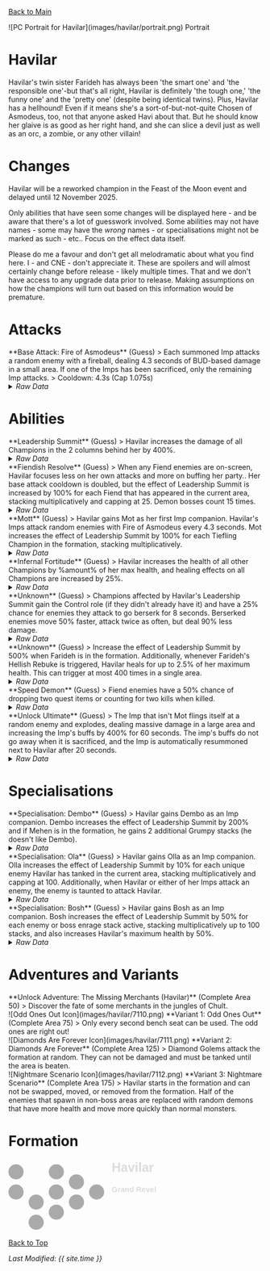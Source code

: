 [Back to Main](index.md)

<span class="championPortraitsRow">
    <span class="championPortraitsColumn">
        <span class="championPortraitsImage">
            ![PC Portrait for Havilar](images/havilar/portrait.png)
        </span>
        <span>
        Portrait
        </span>
    </span>
</span>

# Havilar

Havilar's twin sister Farideh has always been 'the smart one' and 'the responsible one'-but that's all right, Havilar is definitely 'the tough one,' 'the funny one' and the 'pretty one' (despite being identical twins). Plus, Havilar has a hellhound! Even if it means she's a sort-of-but-not-quite Chosen of Asmodeus, too, not that anyone asked Havi about that. But he should know her glaive is as good as her right hand, and she can slice a devil just as well as an orc, a zombie, or any other villain!

# Changes

Havilar will be a reworked champion in the Feast of the Moon event and delayed until 12 November 2025.

Only abilities that have seen some changes will be displayed here - and be aware that there's a lot of guesswork involved. Some abilities may not have names - some may have the *wrong* names - or specialisations might not be marked as such - etc.. Focus on the effect data itself.

Please do me a favour and don't get all melodramatic about what you find here. I - and CNE - don't appreciate it. These are spoilers and will almost certainly change before release - likely multiple times. That and we don't have access to any upgrade data prior to release. Making assumptions on how the champions will turn out based on this information would be premature.

# Attacks

<div markdown="1" class="abilityBorder"><div markdown="1" class="abilityBorderInner">
**Base Attack: Fire of Asmodeus** (Guess)
> Each summoned Imp attacks a random enemy with a fireball, dealing 4.3 seconds of BUD-based damage in a small area. If one of the Imps has been sacrificed, only the remaining Imp attacks.  
> Cooldown: 4.3s (Cap 1.075s)
<details><summary><em>Raw Data</em></summary>
<p>
<pre>
{
    "id": 909,
    "name": "Fire of Asmodeus",
    "description": "Each summoned Imp attacks a random enemy with a fireball, dealing a large amount of area damage.",
    "long_description": "Each summoned Imp attacks a random enemy with a fireball, dealing 4.3 seconds of BUD-based damage in a small area. If one of the Imps has been sacrificed, only the remaining Imp attacks.",
    "graphic_id": 0,
    "target": "random",
    "num_targets": 1,
    "aoe_radius": 0,
    "damage_modifier": 1,
    "cooldown": 4.3,
    "animations": [
        {
            "type": "ranged_attack",
            "projectile_graphic_id": 1,
            "projectile": "fireball",
            "projectile_details": {
                "screen_shake": false
            },
            "shoot_frame": 14,
            "sound_frames": {
                "1": 153
            },
            "hit_sound": 142,
            "shoot_offset_x": 40,
            "shoot_offset_y": 0
        }
    ],
    "tags": [
        "ranged"
    ],
    "damage_types": [
        "magic"
    ]
}
</pre>
</p>
</details>
</div></div>

# Abilities

<div markdown="1" class="abilityBorder"><div markdown="1" class="abilityBorderInner">
**Leadership Summit** (Guess)
> Havilar increases the damage of all Champions in the 2 columns behind her by 400%.
<details><summary><em>Raw Data</em></summary>
<p>
<pre>
{
    "id": 2495,
    "flavour_text": "",
    "description": {
        "desc": "Havilar increases the damage of all Champions in the 2 columns behind her by 400%."
    },
    "effect_keys": [
        {
            "effect_string": "hero_dps_multiplier_mult,400",
            "off_when_benched": true,
            "targets": [
                "prev_two_col"
            ]
        }
    ],
    "requirements": "",
    "graphic_id": 0,
    "large_graphic_id": 0,
    "properties": {
        "is_formation_ability": true,
        "owner_use_outgoing_description": true,
        "indexed_effect_properties": true,
        "per_effect_index_bonuses": true,
        "default_bonus_index": 0
    }
}
</pre>
</p>
</details>
</div></div>

<div markdown="1" class="abilityBorder"><div markdown="1" class="abilityBorderInner">
**Fiendish Resolve** (Guess)
> When any Fiend enemies are on-screen, Havilar focuses less on her own attacks and more on buffing her party.. Her base attack cooldown is doubled, but the effect of Leadership Summit is increased by 100% for each Fiend that has appeared in the current area, stacking multiplicatively and capping at 25. Demon bosses count 15 times.
<details><summary><em>Raw Data</em></summary>
<p>
<pre>
{
    "id": 2496,
    "flavour_text": "",
    "description": {
        "desc": "When any Fiend enemies are on-screen, Havilar focuses less on her own attacks and more on buffing her party.. Her base attack cooldown is doubled, but the effect of Leadership Summit is increased by 100% for each Fiend that has appeared in the current area, stacking multiplicatively and capping at 25. Demon bosses count 15 times."
    },
    "effect_keys": [
        {
            "effect_string": "havilar_fiendish_vigor",
            "off_when_benched": true
        },
        {
            "effect_string": "base_attack_speed_decrease_if_tagged_monster,50,fiend",
            "off_when_benched": true
        },
        {
            "effect_string": "pre_stack,100",
            "skip_effect_key_desc": true
        },
        {
            "effect_string": "buff_upgrade_if_tagged_monster,100,18036,fiend",
            "off_when_benched": true,
            "stacks_on_trigger": "will_stack_manually",
            "stacks_multiply": true,
            "max_stacks": 25,
            "show_bonus": true
        }
    ],
    "requirements": "",
    "graphic_id": 0,
    "large_graphic_id": 0,
    "properties": {
        "is_formation_ability": true,
        "owner_use_outgoing_description": true,
        "indexed_effect_properties": true,
        "per_effect_index_bonuses": true,
        "default_bonus_index": 0
    }
}
</pre>
</p>
</details>
</div></div>

<div markdown="1" class="abilityBorder"><div markdown="1" class="abilityBorderInner">
**Mott** (Guess)
> Havilar gains Mot as her first Imp companion. Havilar's Imps attack random enemies with Fire of Asmodeus every 4.3 seconds. Mot increases the effect of Leadership Summit by 100% for each Tiefling Champion in the formation, stacking multiplicatively.
<details><summary><em>Raw Data</em></summary>
<p>
<pre>
{
    "id": 2497,
    "flavour_text": "",
    "description": {
        "desc": "Havilar gains Mot as her first Imp companion. Havilar's Imps attack random enemies with Fire of Asmodeus every 4.3 seconds. Mot increases the effect of Leadership Summit by 100% for each Tiefling Champion in the formation, stacking multiplicatively."
    },
    "effect_keys": [
        {
            "effect_string": "do_nothing"
        }
    ],
    "requirements": "",
    "graphic_id": 0,
    "large_graphic_id": 0,
    "properties": {
        "is_formation_ability": true,
        "owner_use_outgoing_description": true,
        "indexed_effect_properties": true,
        "per_effect_index_bonuses": true,
        "default_bonus_index": 0
    }
}
</pre>
</p>
</details>
</div></div>

<div markdown="1" class="abilityBorder"><div markdown="1" class="abilityBorderInner">
**Infernal Fortitude** (Guess)
> Havilar increases the health of all other Champions by %amount% of her max health, and healing effects on all Champions are increased by 25%.
<details><summary><em>Raw Data</em></summary>
<p>
<pre>
{
    "id": 2498,
    "flavour_text": "",
    "description": {
        "desc": "Havilar increases the health of all other Champions by %amount% of her max health, and healing effects on all Champions are increased by $amount___2%."
    },
    "effect_keys": [
        {
            "effect_string": "increase_health_by_source_percent,25",
            "targets": [
                "other"
            ],
            "off_when_benched": true
        },
        {
            "effect_string": "healing_add_mult,25",
            "off_when_benched": true,
            "targets": [
                "all"
            ]
        }
    ],
    "requirements": "",
    "graphic_id": 0,
    "large_graphic_id": 0,
    "properties": {
        "is_formation_ability": true,
        "owner_use_outgoing_description": true,
        "indexed_effect_properties": true,
        "per_effect_index_bonuses": true,
        "default_bonus_index": 0
    }
}
</pre>
</p>
</details>
</div></div>

<div markdown="1" class="abilityBorder"><div markdown="1" class="abilityBorderInner">
**Unknown** (Guess)
> Champions affected by Havilar's Leadership Summit gain the Control role (if they didn't already have it) and have a 25% chance for enemies they attack to go berserk for 8 seconds. Berserked enemies move 50% faster, attack twice as often, but deal 90% less damage.
<details><summary><em>Raw Data</em></summary>
<p>
<pre>
{
    "id": 2499,
    "flavour_text": "",
    "description": {
        "desc": "Champions affected by Havilar's Leadership Summit gain the Control role (if they didn't already have it) and have a 25% chance for enemies they attack to go berserk for 8 seconds. Berserked enemies move 50% faster, attack twice as often, but deal 90% less damage."
    },
    "effect_keys": [
        {
            "effect_string": "add_hero_tags,0,control",
            "off_when_benched": true,
            "targets": [
                "all"
            ],
            "filter_targets": [
                {
                    "type": "affected_by_upgrade",
                    "upgrade_id": 18036
                }
            ]
        },
        {
            "effect_string": "havilar_battle_master_handler_v2",
            "berserk_effect": {
                "effect_string": "effect_def,2472",
                "for_time": 8
            }
        }
    ],
    "requirements": "",
    "graphic_id": 0,
    "large_graphic_id": 0,
    "properties": {
        "is_formation_ability": true,
        "owner_use_outgoing_description": true,
        "indexed_effect_properties": true,
        "per_effect_index_bonuses": true,
        "default_bonus_index": 0
    }
}
</pre>
</p>
</details>
</div></div>

<div markdown="1" class="abilityBorder"><div markdown="1" class="abilityBorderInner">
**Unknown** (Guess)
> Increase the effect of Leadership Summit by 500% when Farideh is in the formation. Additionally, whenever Farideh's Hellish Rebuke is triggered, Havilar heals for up to 2.5% of her maximum health. This can trigger at most 400 times in a single area.
<details><summary><em>Raw Data</em></summary>
<p>
<pre>
{
    "id": 2500,
    "flavour_text": "",
    "description": {
        "desc": "Increase the effect of Leadership Summit by $amount% when Farideh is in the formation. Additionally, whenever Farideh's Hellish Rebuke is triggered, Havilar heals for up to 2.5% of her maximum health. This can trigger at most 400 times in a single area."
    },
    "effect_keys": [
        {
            "effect_string": "buff_upgrade,500,18036",
            "stack_func": "per_hero_attribute",
            "amount_func": "mult",
            "per_hero_expr": "hero_id == 33",
            "off_when_benched": true,
            "amount_updated_listeners": [
                "slot_changed"
            ]
        }
    ],
    "requirements": "",
    "graphic_id": 0,
    "large_graphic_id": 0,
    "properties": {
        "is_formation_ability": true,
        "owner_use_outgoing_description": true,
        "indexed_effect_properties": true,
        "per_effect_index_bonuses": true,
        "default_bonus_index": 0
    }
}
</pre>
</p>
</details>
</div></div>

<div markdown="1" class="abilityBorder"><div markdown="1" class="abilityBorderInner">
**Speed Demon** (Guess)
> Fiend enemies have a 50% chance of dropping two quest items or counting for two kills when killed.
<details><summary><em>Raw Data</em></summary>
<p>
<pre>
{
    "id": 2501,
    "flavour_text": "",
    "description": {
        "desc": "Fiend enemies have a $amount% chance of dropping two quest items or counting for two kills when killed."
    },
    "effect_keys": [
        {
            "effect_string": "chance_multiply_tagged_monster_quest_rewards,50,2,fiend"
        }
    ],
    "requirements": "",
    "graphic_id": 0,
    "large_graphic_id": 0,
    "properties": {
        "is_formation_ability": true,
        "owner_use_outgoing_description": true,
        "indexed_effect_properties": true,
        "per_effect_index_bonuses": true,
        "default_bonus_index": 0
    }
}
</pre>
</p>
</details>
</div></div>

<div markdown="1" class="abilityBorder"><div markdown="1" class="abilityBorderInner">
**Unlock Ultimate** (Guess)
> The Imp that isn't Mot flings itself at a random enemy and explodes, dealing massive damage in a large area and increasing the Imp's buffs by 400% for 60 seconds. The imp's buffs do not go away when it is sacrificed, and the Imp is automatically resummoned next to Havilar after 20 seconds.
<details><summary><em>Raw Data</em></summary>
<p>
<pre>
{
    "id": 2505,
    "flavour_text": "",
    "description": {
        "desc": "The Imp that isn't Mot flings itself at a random enemy and explodes, dealing massive damage in a large area and increasing the Imp's buffs by 400% for 60 seconds. The imp's buffs do not go away when it is sacrificed, and the Imp is automatically resummoned next to Havilar after 20 seconds."
    },
    "effect_keys": [
        {
            "effect_string": "do_nothing"
        }
    ],
    "requirements": "",
    "graphic_id": 0,
    "large_graphic_id": 0,
    "properties": {
        "is_formation_ability": true,
        "owner_use_outgoing_description": true,
        "indexed_effect_properties": true,
        "per_effect_index_bonuses": true,
        "default_bonus_index": 0
    }
}
</pre>
</p>
</details>
</div></div>

# Specialisations

<div markdown="1" class="abilityBorder"><div markdown="1" class="abilityBorderInner">
**Specialisation: Dembo** (Guess)
> Havilar gains Dembo as an Imp companion. Dembo increases the effect of Leadership Summit by 200% and if Mehen is in the formation, he gains 2 additional Grumpy stacks (he doesn't like Dembo).
<details><summary><em>Raw Data</em></summary>
<p>
<pre>
{
    "id": 2502,
    "flavour_text": "",
    "description": {
        "desc": "Havilar gains Dembo as an Imp companion. Dembo increases the effect of Leadership Summit by 200% and if Mehen is in the formation, he gains 2 additional Grumpy stacks (he doesn't like Dembo)."
    },
    "effect_keys": [
        {
            "effect_string": "do_nothing"
        }
    ],
    "requirements": "",
    "graphic_id": 0,
    "large_graphic_id": 0,
    "properties": {
        "is_formation_ability": true,
        "owner_use_outgoing_description": true,
        "indexed_effect_properties": true,
        "per_effect_index_bonuses": true,
        "default_bonus_index": 0
    }
}
</pre>
</p>
</details>
</div></div>

<div markdown="1" class="abilityBorder"><div markdown="1" class="abilityBorderInner">
**Specialisation: Ola** (Guess)
> Havilar gains Olla as an Imp companion. Olla increases the effect of Leadership Summit by 10% for each unique enemy Havilar has tanked in the current area, stacking multiplicatively and capping at 100. Additionally, when Havilar or either of her Imps attack an enemy, the enemy is taunted to attack Havilar.
<details><summary><em>Raw Data</em></summary>
<p>
<pre>
{
    "id": 2503,
    "flavour_text": "",
    "description": {
        "desc": "Havilar gains Olla as an Imp companion. Olla increases the effect of Leadership Summit by 10% for each unique enemy Havilar has tanked in the current area, stacking multiplicatively and capping at 100. Additionally, when Havilar or either of her Imps attack an enemy, the enemy is taunted to attack Havilar."
    },
    "effect_keys": [
        {
            "effect_string": "do_nothing"
        }
    ],
    "requirements": "",
    "graphic_id": 0,
    "large_graphic_id": 0,
    "properties": {
        "is_formation_ability": true,
        "owner_use_outgoing_description": true,
        "indexed_effect_properties": true,
        "per_effect_index_bonuses": true,
        "default_bonus_index": 0
    }
}
</pre>
</p>
</details>
</div></div>

<div markdown="1" class="abilityBorder"><div markdown="1" class="abilityBorderInner">
**Specialisation: Bosh** (Guess)
> Havilar gains Bosh as an Imp companion. Bosh increases the effect of Leadership Summit by 50% for each enemy or boss enrage stack active, stacking multiplicatively up to 100 stacks, and also increases Havilar's maximum health by 50%.
<details><summary><em>Raw Data</em></summary>
<p>
<pre>
{
    "id": 2504,
    "flavour_text": "",
    "description": {
        "desc": "Havilar gains Bosh as an Imp companion. Bosh increases the effect of Leadership Summit by 50% for each enemy or boss enrage stack active, stacking multiplicatively up to 100 stacks, and also increases Havilar's maximum health by 50%."
    },
    "effect_keys": [
        {
            "effect_string": "do_nothing"
        }
    ],
    "requirements": "",
    "graphic_id": 0,
    "large_graphic_id": 0,
    "properties": {
        "is_formation_ability": true,
        "owner_use_outgoing_description": true,
        "indexed_effect_properties": true,
        "per_effect_index_bonuses": true,
        "default_bonus_index": 0
    }
}
</pre>
</p>
</details>
</div></div>

# Adventures and Variants

<div markdown="1" class="abilityBorder"><div markdown="1" class="abilityBorderInner">
**Unlock Adventure: The Missing Merchants (Havilar)** (Complete Area 50)
> Discover the fate of some merchants in the jungles of Chult.
</div></div>
<div markdown="1" class="abilityBorder"><div markdown="1" class="abilityBorderInner">
![Odd Ones Out Icon](images/havilar/7110.png) **Variant 1: Odd Ones Out** (Complete Area 75)
> Only every second bench seat can be used. The odd ones are right out!
</div></div>
<div markdown="1" class="abilityBorder"><div markdown="1" class="abilityBorderInner">
![Diamonds Are Forever Icon](images/havilar/7111.png) **Variant 2: Diamonds Are Forever** (Complete Area 125)
> Diamond Golems attack the formation at random. They can not be damaged and must be tanked until the area is beaten.
</div></div>
<div markdown="1" class="abilityBorder"><div markdown="1" class="abilityBorderInner">
![Nightmare Scenario Icon](images/havilar/7112.png) **Variant 3: Nightmare Scenario** (Complete Area 175)
> Havilar starts in the formation and can not be swapped, moved, or removed from the formation. Half of the enemies that spawn in non-boss areas are replaced with random demons that have more health and move more quickly than normal monsters.
</div></div>

# Formation

<span class="formationBorder">
    <svg xmlns="http://www.w3.org/2000/svg" id="Havilar" fill="#aaa" data-formationName="Havilar" data-campaignName="Grand Revel" width="300" height="140"><circle cx="175" cy="65" r="15"/><circle cx="135" cy="45" r="15"/><circle cx="135" cy="85" r="15"/><circle cx="95" cy="25" r="15"/><circle cx="95" cy="65" r="15"/><circle cx="95" cy="105" r="15"/><circle cx="55" cy="85" r="15"/><circle cx="55" cy="125" r="15"/><circle cx="15" cy="25" r="15"/><circle cx="15" cy="65" r="15"/><text x="205" y="25" fill="#dcdcdc" font-size="25" font-family="Arial" font-weight="bold">Havilar</text><text x="205" y="65" fill="#dcdcdc" font-size="15" font-family="Arial" font-weight="bold">Grand Revel</text></svg>
</span>

[Back to Top](#top)

*Last Modified: {{ site.time }}*